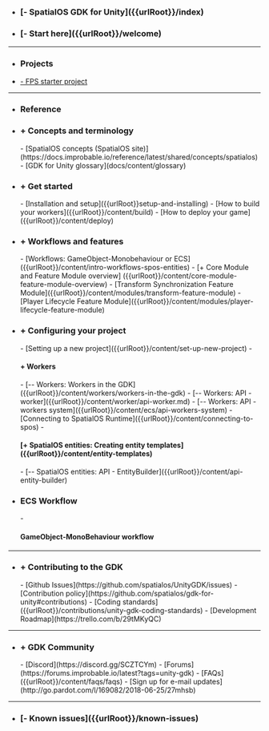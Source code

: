 - <h3>[- SpatialOS GDK for Unity]({{urlRoot}}/index)</h3>
- <h3>[- Start here]({{urlRoot}}/welcome)</h3>

***
- <h3>Projects</h3>
- [- FPS starter project]({{urlRoot}}/projects/template-fps/overview)

***
- <h3> Reference</h3>
- <h3> + Concepts and terminology</h3>
    - [SpatialOS concepts (SpatialOS site)](https://docs.improbable.io/reference/latest/shared/concepts/spatialos)
    - [GDK for Unity glossary](docs/content/glossary)
- <h3> + Get started</h3>
    - [Installation and setup]({{urlRoot}}setup-and-installing)
    - [How to build your workers]({{urlRoot}}/content/build)
    - [How to deploy your game]({{urlRoot}}/content/deploy)
- <h3> + Workflows and features</h3>
    - [Workflows: GameObject-Monobehaviour or ECS]({{urlRoot}}/content/intro-workflows-spos-entities)
    - [+ Core Module and Feature Module overview] ({{urlRoot}}/content/core-module-feature-module-overview)
        - [Transform Synchronization Feature Module]({{urlRoot}}/content/modules/transform-feature-module)
        - [Player Lifecycle Feature Module]({{urlRoot}}/content/modules/player-lifecycle-feature-module)
- <h3> +  Configuring your project </h3>
    - [Setting up a new project]({{urlRoot}}/content/set-up-new-project)
    - <h4> + Workers</h4>
        - [-- Workers: Workers in the GDK]({{urlRoot}}/content/workers/workers-in-the-gdk)
        - [-- Workers: API - worker]({{urlRoot}}/content/worker/api-worker.md)
        - [-- Workers: API - workers system]({{urlRoot}}/content/ecs/api-workers-system)
    - [Connecting to SpatialOS Runtime]({{urlRoot}}/content/connecting-to-spos)
    - <h4>[+ SpatialOS entities: Creating entity templates]({{urlRoot}}/content/entity-templates)</h4>
        - [-- SpatialOS entities: API - EntityBuilder]({{urlRoot}}/content/api-entity-builder)
- <h3> ECS Workflow</h4>
    - <h4> GameObject-MonoBehaviour workflow</h4>

 ***
- <h3>+ Contributing to the GDK</h3>
    - [Github Issues](https://github.com/spatialos/UnityGDK/issues)
    - [Contribution policy](https://github.com/spatialos/gdk-for-unity#contributions)
    - [Coding standards]({{urlRoot}}/contributions/unity-gdk-coding-standards)
    - [Development Roadmap](https://trello.com/b/29tMKyQC)

***
- <h3>+ GDK Community</h3>
    - [Discord](https://discord.gg/SCZTCYm)
    - [Forums](https://forums.improbable.io/latest?tags=unity-gdk)
    - [FAQs]({{urlRoot}}/content/faqs/faqs)
    - [Sign up for e-mail updates](http://go.pardot.com/l/169082/2018-06-25/27mhsb)

 ***
- <h3>[- Known issues]({{urlRoot}}/known-issues)</h3>
